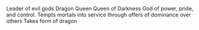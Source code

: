 Leader of evil gods
Dragon Queen
Queen of Darkness
God of power, pride, and control. Tempts mortals into service through offers of dominance over others
Takes form of dragon